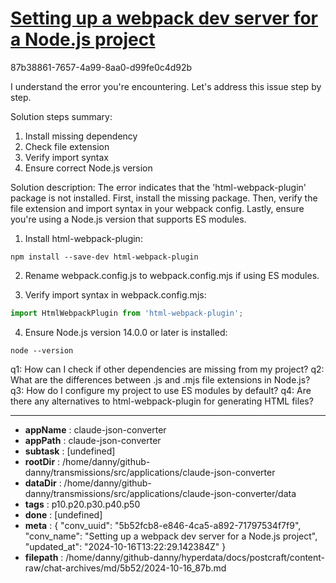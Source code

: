 # [Setting up a webpack dev server for a Node.js project](https://claude.ai/chat/5b52fcb8-e846-4ca5-a892-71797534f7f9)

87b38861-7657-4a99-8aa0-d99fe0c4d92b

 I understand the error you're encountering. Let's address this issue step by step.

Solution steps summary:
1. Install missing dependency
2. Check file extension
3. Verify import syntax
4. Ensure correct Node.js version

Solution description:
The error indicates that the 'html-webpack-plugin' package is not installed. First, install the missing package. Then, verify the file extension and import syntax in your webpack config. Lastly, ensure you're using a Node.js version that supports ES modules.

1. Install html-webpack-plugin:
```
npm install --save-dev html-webpack-plugin
```

2. Rename webpack.config.js to webpack.config.mjs if using ES modules.

3. Verify import syntax in webpack.config.mjs:
```javascript
import HtmlWebpackPlugin from 'html-webpack-plugin';
```

4. Ensure Node.js version 14.0.0 or later is installed:
```
node --version
```

q1: How can I check if other dependencies are missing from my project?
q2: What are the differences between .js and .mjs file extensions in Node.js?
q3: How do I configure my project to use ES modules by default?
q4: Are there any alternatives to html-webpack-plugin for generating HTML files?

---

* **appName** : claude-json-converter
* **appPath** : claude-json-converter
* **subtask** : [undefined]
* **rootDir** : /home/danny/github-danny/transmissions/src/applications/claude-json-converter
* **dataDir** : /home/danny/github-danny/transmissions/src/applications/claude-json-converter/data
* **tags** : p10.p20.p30.p40.p50
* **done** : [undefined]
* **meta** : {
  "conv_uuid": "5b52fcb8-e846-4ca5-a892-71797534f7f9",
  "conv_name": "Setting up a webpack dev server for a Node.js project",
  "updated_at": "2024-10-16T13:22:29.142384Z"
}
* **filepath** : /home/danny/github-danny/hyperdata/docs/postcraft/content-raw/chat-archives/md/5b52/2024-10-16_87b.md